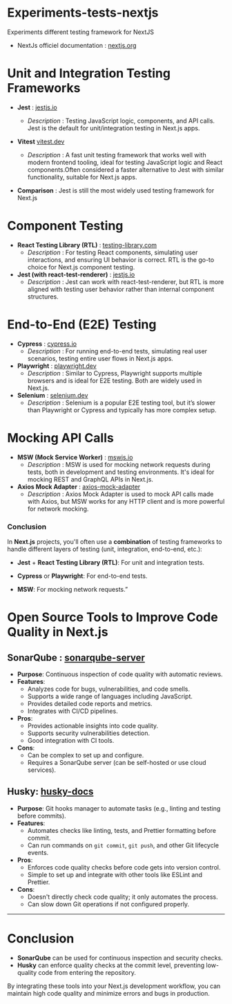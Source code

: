 # Experiments-tests-nextjs

Experiments different testing framework for NextJS

- NextJs officiel documentation : [nextjs.org](https://nextjs.org/docs/pages/building-your-application/testing)

# Unit and Integration Testing Frameworks

- **Jest** : [jestjs.io](https://jestjs.io/docs/getting-started)

  - _Description_ : Testing JavaScript logic, components, and API calls. Jest is the default for unit/integration testing in Next.js apps.

- **Vitest** [vitest.dev](https://vitest.dev/guide/)

  - _Description_ : A fast unit testing framework that works well with modern frontend tooling, ideal for testing JavaScript logic and React components.Often considered a faster alternative to Jest with similar functionality, suitable for Next.js apps.

- **Comparison** : Jest is still the most widely used testing framework for Next.js

# Component Testing

- **React Testing Library (RTL)** : [testing-library.com](https://testing-library.com/docs/react-testing-library/intro/)
  - _Description_ : For testing React components, simulating user interactions, and ensuring UI behavior is correct. RTL is the go-to choice for Next.js component testing.
- **Jest (with react-test-renderer)** : [jestjs.io](https://jestjs.io/docs/tutorial-react)
  - _Description_ : Jest can work with react-test-renderer, but RTL is more aligned with testing user behavior rather than internal component structures.

# End-to-End (E2E) Testing

- **Cypress** : [cypress.io](https://docs.cypress.io/app/get-started/why-cypress)
  - _Description_ : For running end-to-end tests, simulating real user scenarios, testing entire user flows in Next.js apps.
- **Playwright** : [playwright.dev](https://playwright.dev/docs/intro)
  - _Description_ : Similar to Cypress, Playwright supports multiple browsers and is ideal for E2E testing. Both are widely used in Next.js.
- **Selenium** : [selenium.dev](https://www.selenium.dev/)
  - _Description_ : Selenium is a popular E2E testing tool, but it’s slower than Playwright or Cypress and typically has more complex setup.

# Mocking API Calls

- **MSW (Mock Service Worker)** : [mswjs.io](https://v1.mswjs.io/)
  - _Description_ : MSW is used for mocking network requests during tests, both in development and testing environments. It's ideal for mocking REST and GraphQL APIs in Next.js.
- **Axios Mock Adapter** : [axios-mock-adapter](https://www.npmjs.com/package/axios-mock-adapter)
  - _Description_ : Axios Mock Adapter is used to mock API calls made with Axios, but MSW works for any HTTP client and is more powerful for network mocking.

### **Conclusion**

In **Next.js** projects, you'll often use a **combination** of testing frameworks to handle different layers of testing (unit, integration, end-to-end, etc.):

- **Jest** + **React Testing Library (RTL)**: For unit and integration tests.

- **Cypress** or **Playwright**: For end-to-end tests.

- **MSW**: For mocking network requests.”

# Open Source Tools to Improve Code Quality in Next.js

## **SonarQube** : [sonarqube-server](https://docs.sonarsource.com/sonarqube-server/latest/)

- **Purpose**: Continuous inspection of code quality with automatic reviews.
- **Features**:
  - Analyzes code for bugs, vulnerabilities, and code smells.
  - Supports a wide range of languages including JavaScript.
  - Provides detailed code reports and metrics.
  - Integrates with CI/CD pipelines.
- **Pros**:
  - Provides actionable insights into code quality.
  - Supports security vulnerabilities detection.
  - Good integration with CI tools.
- **Cons**:
  - Can be complex to set up and configure.
  - Requires a SonarQube server (can be self-hosted or use cloud services).

## **Husky**: [husky-docs](https://typicode.github.io/husky/)

- **Purpose**: Git hooks manager to automate tasks (e.g., linting and testing before commits).
- **Features**:
  - Automates checks like linting, tests, and Prettier formatting before commit.
  - Can run commands on `git commit`, `git push`, and other Git lifecycle events.
- **Pros**:
  - Enforces code quality checks before code gets into version control.
  - Simple to set up and integrate with other tools like ESLint and Prettier.
- **Cons**:
  - Doesn't directly check code quality; it only automates the process.
  - Can slow down Git operations if not configured properly.

---

# Conclusion

- **SonarQube** can be used for continuous inspection and security checks.
- **Husky** can enforce quality checks at the commit level, preventing low-quality code from entering the repository.

By integrating these tools into your Next.js development workflow, you can maintain high code quality and minimize errors and bugs in production.
